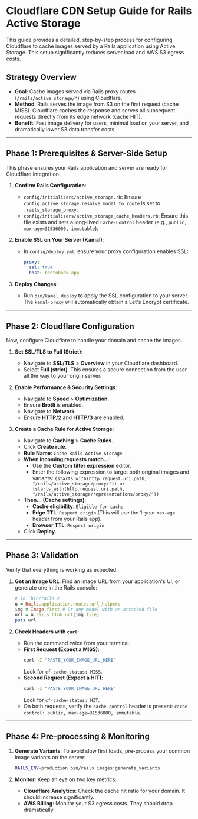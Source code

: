 # Cloudflare CDN Setup Guide for Rails Active Storage

This guide provides a detailed, step-by-step process for configuring Cloudflare to cache images served by a Rails application using Active Storage. This setup significantly reduces server load and AWS S3 egress costs.

## Strategy Overview

-   **Goal**: Cache images served via Rails proxy routes (`/rails/active_storage/*`) using Cloudflare.
-   **Method**: Rails serves the image from S3 on the first request (cache MISS). Cloudflare caches the response and serves all subsequent requests directly from its edge network (cache HIT).
-   **Benefit**: Fast image delivery for users, minimal load on your server, and dramatically lower S3 data transfer costs.

---

## Phase 1: Prerequisites & Server-Side Setup

This phase ensures your Rails application and server are ready for Cloudflare integration.

1.  **Confirm Rails Configuration**:
    -   `config/initializers/active_storage.rb`: Ensure `config.active_storage.resolve_model_to_route` is set to `:rails_storage_proxy`.
    -   `config/initializers/active_storage_cache_headers.rb`: Ensure this file exists and sets a long-lived `Cache-Control` header (e.g., `public, max-age=31536000, immutable`).

2.  **Enable SSL on Your Server (Kamal)**:
    -   In `config/deploy.yml`, ensure your proxy configuration enables SSL:
        ```yaml
        proxy:
          ssl: true
          host: bentobook.app
        ```

3.  **Deploy Changes**:
    -   Run `bin/kamal deploy` to apply the SSL configuration to your server. The `kamal-proxy` will automatically obtain a Let's Encrypt certificate.

---

## Phase 2: Cloudflare Configuration

Now, configure Cloudflare to handle your domain and cache the images.

1.  **Set SSL/TLS to Full (Strict)**:
    -   Navigate to **SSL/TLS** > **Overview** in your Cloudflare dashboard.
    -   Select **Full (strict)**. This ensures a secure connection from the user all the way to your origin server.

2.  **Enable Performance & Security Settings**:
    -   Navigate to **Speed** > **Optimization**.
    -   Ensure **Brotli** is enabled.
    -   Navigate to **Network**.
    -   Ensure **HTTP/2** and **HTTP/3** are enabled.

3.  **Create a Cache Rule for Active Storage**:
    -   Navigate to **Caching** > **Cache Rules**.
    -   Click **Create rule**.
    -   **Rule Name**: `Cache Rails Active Storage`
    -   **When incoming requests match...**:
        -   Use the **Custom filter expression** editor.
        -   Enter the following expression to target both original images and variants:
            `(starts_with(http.request.uri.path, "/rails/active_storage/proxy/")) or (starts_with(http.request.uri.path, "/rails/active_storage/representations/proxy/"))`
    -   **Then... (Cache settings)**:
        -   **Cache eligibility**: `Eligible for cache`
        -   **Edge TTL**: `Respect origin` (This will use the 1-year `max-age` header from your Rails app).
        -   **Browser TTL**: `Respect origin`
    -   Click **Deploy**.

---

## Phase 3: Validation

Verify that everything is working as expected.

1.  **Get an Image URL**: Find an image URL from your application's UI, or generate one in the Rails console:
    ```ruby
    # In `bin/rails c`
    u = Rails.application.routes.url_helpers
    img = Image.first # Or any model with an attached file
    url = u.rails_blob_url(img.file)
    puts url
    ```

2.  **Check Headers with `curl`**:
    -   Run the command twice from your terminal.
    -   **First Request (Expect a MISS)**:
        ```bash
        curl -I "PASTE_YOUR_IMAGE_URL_HERE"
        ```
        Look for `cf-cache-status: MISS`.
    -   **Second Request (Expect a HIT)**:
        ```bash
        curl -I "PASTE_YOUR_IMAGE_URL_HERE"
        ```
        Look for `cf-cache-status: HIT`.
    -   On both requests, verify the `cache-control` header is present: `cache-control: public, max-age=31536000, immutable`.

---

## Phase 4: Pre-processing & Monitoring

1.  **Generate Variants**: To avoid slow first loads, pre-process your common image variants on the server:
    ```bash
    RAILS_ENV=production bin/rails images:generate_variants
    ```

2.  **Monitor**: Keep an eye on two key metrics:
    -   **Cloudflare Analytics**: Check the cache hit ratio for your domain. It should increase significantly.
    -   **AWS Billing**: Monitor your S3 egress costs. They should drop dramatically.
